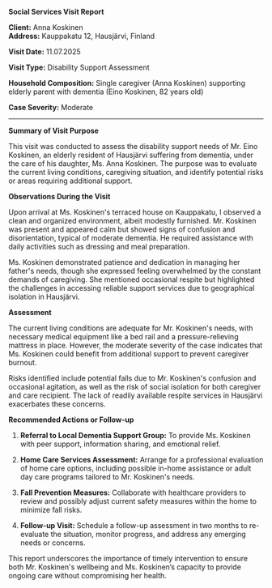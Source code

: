 **Social Services Visit Report**

**Client:** Anna Koskinen  
**Address:** Kauppakatu 12, Hausjärvi, Finland  

**Visit Date:** 11.07.2025

**Visit Type:** Disability Support Assessment

**Household Composition:** Single caregiver (Anna Koskinen) supporting elderly parent with dementia (Eino Koskinen, 82 years old)

**Case Severity:** Moderate

---

**Summary of Visit Purpose**

This visit was conducted to assess the disability support needs of Mr. Eino Koskinen, an elderly resident of Hausjärvi suffering from dementia, under the care of his daughter, Ms. Anna Koskinen. The purpose was to evaluate the current living conditions, caregiving situation, and identify potential risks or areas requiring additional support.

**Observations During the Visit**

Upon arrival at Ms. Koskinen's terraced house on Kauppakatu, I observed a clean and organized environment, albeit modestly furnished. Mr. Koskinen was present and appeared calm but showed signs of confusion and disorientation, typical of moderate dementia. He required assistance with daily activities such as dressing and meal preparation.

Ms. Koskinen demonstrated patience and dedication in managing her father's needs, though she expressed feeling overwhelmed by the constant demands of caregiving. She mentioned occasional respite but highlighted the challenges in accessing reliable support services due to geographical isolation in Hausjärvi.

**Assessment**

The current living conditions are adequate for Mr. Koskinen's needs, with necessary medical equipment like a bed rail and a pressure-relieving mattress in place. However, the moderate severity of the case indicates that Ms. Koskinen could benefit from additional support to prevent caregiver burnout.

Risks identified include potential falls due to Mr. Koskinen's confusion and occasional agitation, as well as the risk of social isolation for both caregiver and care recipient. The lack of readily available respite services in Hausjärvi exacerbates these concerns.

**Recommended Actions or Follow-up**

1. **Referral to Local Dementia Support Group:** To provide Ms. Koskinen with peer support, information sharing, and emotional relief.
   
2. **Home Care Services Assessment:** Arrange for a professional evaluation of home care options, including possible in-home assistance or adult day care programs tailored to Mr. Koskinen's needs.

3. **Fall Prevention Measures:** Collaborate with healthcare providers to review and possibly adjust current safety measures within the home to minimize fall risks.

4. **Follow-up Visit:** Schedule a follow-up assessment in two months to re-evaluate the situation, monitor progress, and address any emerging needs or concerns.

This report underscores the importance of timely intervention to ensure both Mr. Koskinen's wellbeing and Ms. Koskinen’s capacity to provide ongoing care without compromising her health.